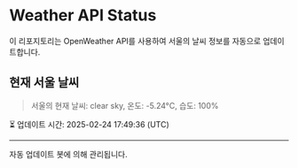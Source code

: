 
# Weather API Status

이 리포지토리는 OpenWeather API를 사용하여 서울의 날씨 정보를 자동으로 업데이트합니다.

## 현재 서울 날씨
> 서울의 현재 날씨: clear sky, 온도: -5.24°C, 습도: 100%

⏳ 업데이트 시간: 2025-02-24 17:49:36 (UTC)

---
자동 업데이트 봇에 의해 관리됩니다.

